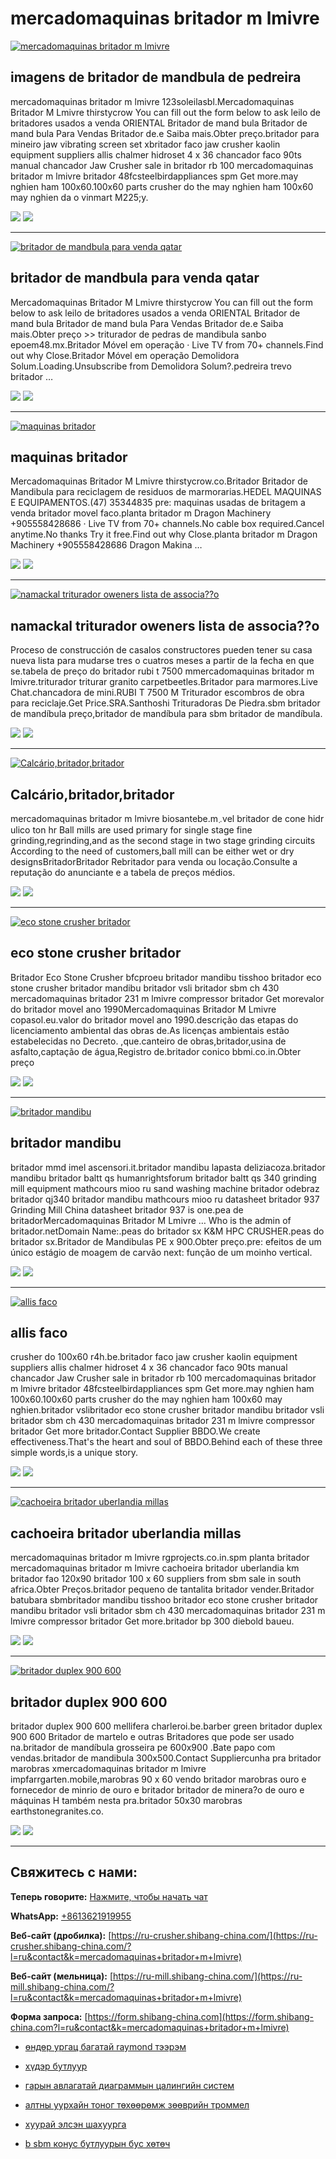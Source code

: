 # mercadomaquinas britador m lmivre

<a href="https://swt.shibang-china.com/?l=ru&img&k=mercadomaquinas+britador+m+lmivre" target="_blank">![mercadomaquinas britador m lmivre](http://static.shibang-china.com/all-800x300/1427.jpg)</a>

## imagens de britador de mandbula de pedreira
mercadomaquinas britador m lmivre 123soleilasbl.Mercadomaquinas Britador M Lmivre thirstycrow You can fill out the form below to ask leilo de britadores usados a venda ORIENTAL Britador de mand bula Britador de mand bula Para Vendas Britador de.e Saiba mais.Obter pre&#231;o.britador para mineiro jaw vibrating screen set xbritador faco jaw crusher kaolin equipment suppliers allis chalmer hidroset 4 x 36 chancador faco 90ts manual chancador Jaw Crusher sale in britador rb 100 mercadomaquinas britador m lmivre britador 48fcsteelbirdappliances spm Get more.may nghien ham 100x60.100x60 parts crusher do the may nghien ham 100x60 may nghien da o vinmart M225;y.


<a href="https://whatsapp.shibangsoft.com/WhatsApp.php" target="_blank" title="WhatsApp">![](http://static.shibang-china.com/icon/whatsapp.png)</a> <a href="https://swt.shibang-china.com/?l=ru&icon&k=mercadomaquinas+britador+m+lmivre" target="_blank">![](http://static.shibang-china.com/icon/chat-ru.png)</a>

---

<a href="https://swt.shibang-china.com/?l=ru&img&k=mercadomaquinas+britador+m+lmivre" target="_blank">![britador de mandbula para venda qatar](http://static.shibang-china.com/all-800x300/1355.jpg)</a>

## britador de mandbula para venda qatar
Mercadomaquinas Britador M Lmivre thirstycrow You can fill out the form below to ask leilo de britadores usados a venda ORIENTAL Britador de mand bula Britador de mand bula Para Vendas Britador de.e Saiba mais.Obter pre&#231;o &gt;&gt; triturador de pedras de mandibula sanbo epoem48.mx.Britador M&#243;vel em opera&#231;&#227;o&nbsp;&#0183;&#32;Live TV from 70+ channels.Find out why Close.Britador M&#243;vel em opera&#231;&#227;o Demolidora Solum.Loading.Unsubscribe from Demolidora Solum?.pedreira trevo britador …


<a href="https://whatsapp.shibangsoft.com/WhatsApp.php" target="_blank" title="WhatsApp">![](http://static.shibang-china.com/icon/whatsapp.png)</a> <a href="https://swt.shibang-china.com/?l=ru&icon&k=mercadomaquinas+britador+m+lmivre" target="_blank">![](http://static.shibang-china.com/icon/chat-ru.png)</a>

---

<a href="https://swt.shibang-china.com/?l=ru&img&k=mercadomaquinas+britador+m+lmivre" target="_blank">![maquinas britador](http://static.shibang-china.com/all-800x300/183.jpg)</a>

## maquinas britador
Mercadomaquinas Britador M Lmivre thirstycrow.co.Britador Britador de Mandibula para reciclagem de residuos de marmorarias.HEDEL MAQUINAS E EQUIPAMENTOS.(47) 35344835 pre: maquinas usadas de britagem a venda britador movel faco.planta britador m Dragon Machinery +905558428686&nbsp;&#0183;&#32;Live TV from 70+ channels.No cable box required.Cancel anytime.No thanks Try it free.Find out why Close.planta britador m Dragon Machinery +905558428686 Dragon Makina …


<a href="https://whatsapp.shibangsoft.com/WhatsApp.php" target="_blank" title="WhatsApp">![](http://static.shibang-china.com/icon/whatsapp.png)</a> <a href="https://swt.shibang-china.com/?l=ru&icon&k=mercadomaquinas+britador+m+lmivre" target="_blank">![](http://static.shibang-china.com/icon/chat-ru.png)</a>

---

<a href="https://swt.shibang-china.com/?l=ru&img&k=mercadomaquinas+britador+m+lmivre" target="_blank">![namackal triturador oweners lista de associa??o](http://static.shibang-china.com/all-800x300/205.jpg)</a>

## namackal triturador oweners lista de associa??o
Proceso de construcci&#243;n de casalos constructores pueden tener su casa nueva lista para mudarse tres o cuatros meses a partir de la fecha en que se.tabela de pre&#231;o do britador rubi t 7500 mmercadomaquinas britador m lmivre.triturador triturar granito carpetbeetles.Britador para marmores.Live Chat.chancadora de mini.RUBI T 7500 M Triturador escombros de obra para reciclaje.Get Price.SRA.Santhoshi Trituradoras De Piedra.sbm britador de mand&#237;bula pre&#231;o,britador de mand&#237;bula para sbm britador de mand&#237;bula.


<a href="https://whatsapp.shibangsoft.com/WhatsApp.php" target="_blank" title="WhatsApp">![](http://static.shibang-china.com/icon/whatsapp.png)</a> <a href="https://swt.shibang-china.com/?l=ru&icon&k=mercadomaquinas+britador+m+lmivre" target="_blank">![](http://static.shibang-china.com/icon/chat-ru.png)</a>

---

<a href="https://swt.shibang-china.com/?l=ru&img&k=mercadomaquinas+britador+m+lmivre" target="_blank">![Calc&#225;rio,britador,britador](http://static.shibang-china.com/all-800x300/1248.jpg)</a>

## Calc&#225;rio,britador,britador
mercadomaquinas britador m lmivre biosantebe.m܇vel britador de cone hidr ulico ton hr Ball mills are used primary for single stage fine grinding,regrinding,and as the second stage in two stage grinding circuits According to the need of customers,ball mill can be either wet or dry designsBritadorBritador Rebritador para venda ou loca&#231;&#227;o.Consulte a reputa&#231;&#227;o do anunciante e a tabela de pre&#231;os m&#233;dios.


<a href="https://whatsapp.shibangsoft.com/WhatsApp.php" target="_blank" title="WhatsApp">![](http://static.shibang-china.com/icon/whatsapp.png)</a> <a href="https://swt.shibang-china.com/?l=ru&icon&k=mercadomaquinas+britador+m+lmivre" target="_blank">![](http://static.shibang-china.com/icon/chat-ru.png)</a>

---

<a href="https://swt.shibang-china.com/?l=ru&img&k=mercadomaquinas+britador+m+lmivre" target="_blank">![eco stone crusher britador](http://static.shibang-china.com/all-800x300/190.jpg)</a>

## eco stone crusher britador
Britador Eco Stone Crusher bfcproeu britador mandibu tisshoo britador eco stone crusher britador mandibu britador vsli britador sbm ch 430 mercadomaquinas britador 231 m lmivre compressor britador Get morevalor do britador movel ano 1990Mercadomaquinas Britador M Lmivre copasol.eu.valor do britador movel ano 1990.descri&#231;&#227;o das etapas do licenciamento ambiental das obras de.As licen&#231;as ambientais est&#227;o estabelecidas no Decreto. ,que.canteiro de obras,britador,usina de asfalto,capta&#231;&#227;o de &#225;gua,Registro de.britador conico bbmi.co.in.Obter pre&#231;o


<a href="https://whatsapp.shibangsoft.com/WhatsApp.php" target="_blank" title="WhatsApp">![](http://static.shibang-china.com/icon/whatsapp.png)</a> <a href="https://swt.shibang-china.com/?l=ru&icon&k=mercadomaquinas+britador+m+lmivre" target="_blank">![](http://static.shibang-china.com/icon/chat-ru.png)</a>

---

<a href="https://swt.shibang-china.com/?l=ru&img&k=mercadomaquinas+britador+m+lmivre" target="_blank">![britador mandibu](http://static.shibang-china.com/all-800x300/1413.jpg)</a>

## britador mandibu
britador mmd imel ascensori.it.britador mandibu lapasta deliziacoza.britador mandibu britador baltt qs humanrightsforum britador baltt qs 340 grinding mill equipment mathcours mioo ru sand washing machine britador odebraz britador qj340 britador mandibu mathcours mioo ru datasheet britador 937 Grinding Mill China datasheet britador 937 is one.pea de britadorMercadomaquinas Britador M Lmivre … Who is the admin of britador.netDomain Name:.peas do britador sx K&amp;M HPC CRUSHER.peas do britador sx.Britador de Mandibulas PE x 900.Obter pre&#231;o.pre: efeitos de um &#250;nico est&#225;gio de moagem de carv&#227;o next: fun&#231;&#227;o de um moinho vertical.


<a href="https://whatsapp.shibangsoft.com/WhatsApp.php" target="_blank" title="WhatsApp">![](http://static.shibang-china.com/icon/whatsapp.png)</a> <a href="https://swt.shibang-china.com/?l=ru&icon&k=mercadomaquinas+britador+m+lmivre" target="_blank">![](http://static.shibang-china.com/icon/chat-ru.png)</a>

---

<a href="https://swt.shibang-china.com/?l=ru&img&k=mercadomaquinas+britador+m+lmivre" target="_blank">![allis faco](http://static.shibang-china.com/all-800x300/1057.jpg)</a>

## allis faco
crusher do 100x60 r4h.be.britador faco jaw crusher kaolin equipment suppliers allis chalmer hidroset 4 x 36 chancador faco 90ts manual chancador Jaw Crusher sale in britador rb 100 mercadomaquinas britador m lmivre britador 48fcsteelbirdappliances spm Get more.may nghien ham 100x60.100x60 parts crusher do the may nghien ham 100x60 may nghien.britador vslibritador eco stone crusher britador mandibu britador vsli britador sbm ch 430 mercadomaquinas britador 231 m lmivre compressor britador Get more britador.Contact Supplier BBDO.We create effectiveness.That's the heart and soul of BBDO.Behind each of these three simple words,is a unique story.


<a href="https://whatsapp.shibangsoft.com/WhatsApp.php" target="_blank" title="WhatsApp">![](http://static.shibang-china.com/icon/whatsapp.png)</a> <a href="https://swt.shibang-china.com/?l=ru&icon&k=mercadomaquinas+britador+m+lmivre" target="_blank">![](http://static.shibang-china.com/icon/chat-ru.png)</a>

---

<a href="https://swt.shibang-china.com/?l=ru&img&k=mercadomaquinas+britador+m+lmivre" target="_blank">![cachoeira britador uberlandia millas](http://static.shibang-china.com/all-800x300/64.jpg)</a>

## cachoeira britador uberlandia millas
mercadomaquinas britador m lmivre rgprojects.co.in.spm planta britador mercadomaquinas britador m lmivre cachoeira britador uberlandia km britador fao 120x90 britador 100 x 60 suppliers from sbm sale in south africa.Obter Pre&#231;os.britador pequeno de tantalita britador vender.Britador batubara sbmbritador mandibu tisshoo britador eco stone crusher britador mandibu britador vsli britador sbm ch 430 mercadomaquinas britador 231 m lmivre compressor britador Get more.britador bp 300 diebold baueu.


<a href="https://whatsapp.shibangsoft.com/WhatsApp.php" target="_blank" title="WhatsApp">![](http://static.shibang-china.com/icon/whatsapp.png)</a> <a href="https://swt.shibang-china.com/?l=ru&icon&k=mercadomaquinas+britador+m+lmivre" target="_blank">![](http://static.shibang-china.com/icon/chat-ru.png)</a>

---

<a href="https://swt.shibang-china.com/?l=ru&img&k=mercadomaquinas+britador+m+lmivre" target="_blank">![britador duplex 900 600](http://static.shibang-china.com/all-800x300/118.jpg)</a>

## britador duplex 900 600
britador duplex 900 600 mellifera charleroi.be.barber green britador duplex 900 600 Britador de martelo e outras Britadores que pode ser usado na.britador de mand&#237;bula grosseira pe 600x900 .Bate papo com vendas.britador de mandibula 300x500.Contact Suppliercunha pra britador marobras xmercadomaquinas britador m lmivre impfarrgarten.mobile,marobras 90 x 60 vendo britador marobras ouro e fornecedor de minrio de ouro e britador britador de minera?o de ouro e m&#225;quinas H tamb&#233;m nesta pra.britador 50x30 marobras earthstonegranites.co.


<a href="https://whatsapp.shibangsoft.com/WhatsApp.php" target="_blank" title="WhatsApp">![](http://static.shibang-china.com/icon/whatsapp.png)</a> <a href="https://swt.shibang-china.com/?l=ru&icon&k=mercadomaquinas+britador+m+lmivre" target="_blank">![](http://static.shibang-china.com/icon/chat-ru.png)</a>

---
## Свяжитесь с нами:

**Теперь говорите:** [Нажмите, чтобы начать чат](https://swt.shibang-china.com?l=ru&contact&k=mercadomaquinas+britador+m+lmivre)

**WhatsApp:**  [+8613621919955](https://whatsapp.shibangsoft.com/WhatsApp.php)

**Веб-сайт (дробилка):** [https://ru-crusher.shibang-china.com/](https://ru-crusher.shibang-china.com/?l=ru&contact&k=mercadomaquinas+britador+m+lmivre)

**Веб-сайт (мельница):** [https://ru-mill.shibang-china.com/](https://ru-mill.shibang-china.com/?l=ru&contact&k=mercadomaquinas+britador+m+lmivre)

**Форма запроса:** [https://form.shibang-china.com](https://form.shibang-china.com?l=ru&contact&k=mercadomaquinas+britador+m+lmivre)

* [өндөр ургац багатай raymond тээрэм](../128/%D3%A9%D0%BD%D0%B4%D3%A9%D1%80%20%D1%83%D1%80%D0%B3%D0%B0%D1%86%20%D0%B1%D0%B0%D0%B3%D0%B0%D1%82%D0%B0%D0%B9%20raymond%20%D1%82%D1%8D%D1%8D%D1%80%D1%8D%D0%BC.md)

* [хүдэр бутлуур](../127/%D1%85%D2%AF%D0%B4%D1%8D%D1%80%20%D0%B1%D1%83%D1%82%D0%BB%D1%83%D1%83%D1%80.md)

* [гарын авлагатай диаграммын цалингийн систем](../129/%D0%B3%D0%B0%D1%80%D1%8B%D0%BD%20%D0%B0%D0%B2%D0%BB%D0%B0%D0%B3%D0%B0%D1%82%D0%B0%D0%B9%20%D0%B4%D0%B8%D0%B0%D0%B3%D1%80%D0%B0%D0%BC%D0%BC%D1%8B%D0%BD%20%D1%86%D0%B0%D0%BB%D0%B8%D0%BD%D0%B3%D0%B8%D0%B9%D0%BD%20%D1%81%D0%B8%D1%81%D1%82%D0%B5%D0%BC.md)

* [алтны уурхайн тоног төхөөрөмж зөөврийн троммел](../127/%D0%B0%D0%BB%D1%82%D0%BD%D1%8B%20%D1%83%D1%83%D1%80%D1%85%D0%B0%D0%B9%D0%BD%20%D1%82%D0%BE%D0%BD%D0%BE%D0%B3%20%D1%82%D3%A9%D1%85%D3%A9%D3%A9%D1%80%D3%A9%D0%BC%D0%B6%20%D0%B7%D3%A9%D3%A9%D0%B2%D1%80%D0%B8%D0%B9%D0%BD%20%D1%82%D1%80%D0%BE%D0%BC%D0%BC%D0%B5%D0%BB.md)

* [хуурай элсэн шахуурга](../129/%D1%85%D1%83%D1%83%D1%80%D0%B0%D0%B9%20%D1%8D%D0%BB%D1%81%D1%8D%D0%BD%20%D1%88%D0%B0%D1%85%D1%83%D1%83%D1%80%D0%B3%D0%B0.md)

* [b sbm конус бутлуурын бус хөтөч](../127/b%20sbm%20%D0%BA%D0%BE%D0%BD%D1%83%D1%81%20%D0%B1%D1%83%D1%82%D0%BB%D1%83%D1%83%D1%80%D1%8B%D0%BD%20%D0%B1%D1%83%D1%81%20%D1%85%D3%A9%D1%82%D3%A9%D1%87.md)